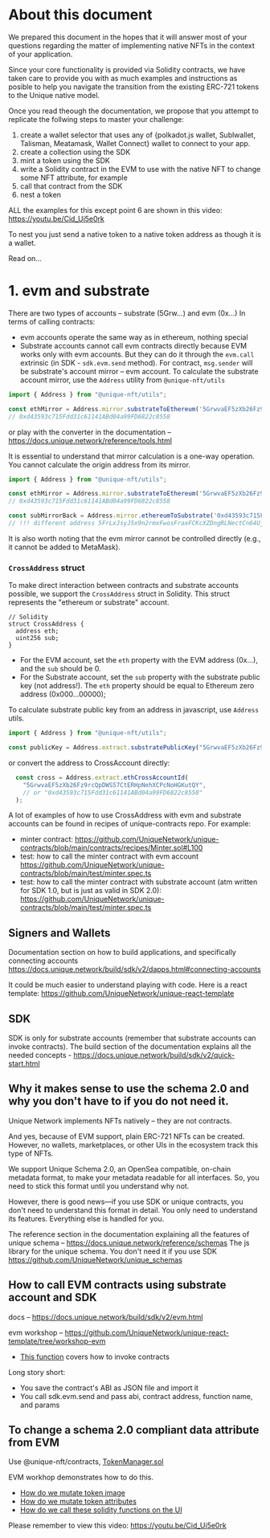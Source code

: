 # About this document

We prepared this document in the hopes that it will answer most of your questions regarding the matter of implementing native NFTs in the context of your application.

Since your core functionality is provided via Solidity contracts, we have taken care to provide you with as much examples and instructions as posible to help you navigate the transition from the existing ERC-721 tokens to the Unique native model.

Once you read theough the documentation, we propose that you attempt to replicate the follwing steps to master your challenge:

1. create a wallet selector that uses any of {polkadot.js wallet, Sublwallet, Talisman, Meatamask, Wallet Connect} wallet to connect to your app.
2. create a collection using the SDK
3. mint a token using the SDK
4. write a Solidity contract in the EVM to use with the native NFT to change some NFT attribute, for example
5. call that contract from the SDK
6. nest a token

ALL the examples for this except point 6 are shown in this video: https://youtu.be/Cid_Ui5e0rk

To nest you just send a native token to a native token address as though it is a wallet. 

Read on...


# 1. evm and substrate

There are two types of accounts – substrate (5Grw...) and evm (0x...)
In terms of calling contracts:
- evm accounts operate the same way as in ethereum, nothing special
- Substrate accounts cannot call evm contracts directly because EVM works only with evm accounts. But they can do it through the `evm.call` extrinsic (in SDK - `sdk.evm.send` method). For contract, `msg.sender` will be substrate's account mirror – evm account. To calculate the substrate account mirror, use the `Address` utility from `@unique-nft/utils`

```ts
import { Address } from "@unique-nft/utils";

const ethMirror = Address.mirror.substrateToEthereum('5GrwvaEF5zXb26Fz9rcQpDWS57CtERHpNehXCPcNoHGKutQY');
// 0xd43593c715Fdd31c61141ABd04a99FD6822c8558
```

or play with the converter in the documentation – https://docs.unique.network/reference/tools.html

It is essential to understand that mirror calculation is a one-way operation. You cannot calculate the origin address from its mirror.

```ts
import { Address } from "@unique-nft/utils";

const ethMirror = Address.mirror.substrateToEthereum('5GrwvaEF5zXb26Fz9rcQpDWS57CtERHpNehXCPcNoHGKutQY');
// 0xd43593c715Fdd31c61141ABd04a99FD6822c8558

const subMirrorBack = Address.mirror.ethereumToSubstrate('0xd43593c715Fdd31c61141ABd04a99FD6822c8558');
// !!! different address 5FrLxJsyJ5x9n2rmxFwosFraxFCKcXZDngRLNectCn64UjtZ != 5GrwvaEF5zXb26Fz9rcQpDWS57CtERHpNehXCPcNoHGKutQY
```

It is also worth noting that the evm mirror cannot be controlled directly (e.g., it cannot be added to MetaMask).

### `CrossAddress` struct

To make direct interaction between contracts and substrate accounts possible, we support the `CrossAddress` struct in Solidity. This struct represents the "ethereum or substrate" account. 

```Solidity
// Solidity
struct CrossAddress {
  address eth;
  uint256 sub;
}
```

*   For the EVM account, set the `eth` property with the EVM address (0x...), and the `sub` should be 0.
*   For the Substrate account, set the `sub` property with the substrate public key (not address!). The `eth` property should be equal to Ethereum zero address (0x000...00000);

To calculate substrate public key from an address in javascript, use `Address` utils.

```ts
import { Address } from "@unique-nft/utils";

const publicKey = Address.extract.substratePublicKey("5GrwvaEF5zXb26Fz9rcQpDWS57CtERHpNehXCPcNoHGKutQY");
```

or convert the address to CrossAccount directly:

```ts
  const cross = Address.extract.ethCrossAccountId(
    "5GrwvaEF5zXb26Fz9rcQpDWS57CtERHpNehXCPcNoHGKutQY",
    // or "0xd43593c715Fdd31c61141ABd04a99FD6822c8558"
  );
```

A lot of examples of how to use CrossAddress with evm and substrate accounts can be found in recipes of unique-contracts repo. For example:
- minter contract: https://github.com/UniqueNetwork/unique-contracts/blob/main/contracts/recipes/Minter.sol#L100
- test: how to call the minter contract with evm account https://github.com/UniqueNetwork/unique-contracts/blob/main/test/minter.spec.ts
- test: how to call the minter contract with substrate account (atm written for SDK 1.0, but is just as valid in SDK 2.0): https://github.com/UniqueNetwork/unique-contracts/blob/main/test/minter.spec.ts

## Signers and Wallets

Documentation section on how to build applications, and specifically connecting accounts
https://docs.unique.network/build/sdk/v2/dapps.html#connecting-accounts

It could be much easier to understand playing with code. Here is a react template: https://github.com/UniqueNetwork/unique-react-template

## SDK

SDK is only for substrate accounts (remember that substrate accounts can invoke contracts).
The build section of the documentation explains all the needed concepts - https://docs.unique.network/build/sdk/v2/quick-start.html

## Why it makes sense to use the schema 2.0 and why you don't have to if you do not need it.

Unique Network implements NFTs natively – they are not contracts.

And yes, because of EVM support, plain ERC-721 NFTs can be created. However, no wallets, marketplaces, or other UIs in the ecosystem track this type of NFTs.

We support Unique Schema 2.0, an OpenSea compatible, on-chain metadata format, to make your metadata readable for all interfaces. So, you need to stick this format until you understand why not.

However, there is good news—if you use SDK or unique contracts, you don't need to understand this format in detail. You only need to understand its features. Everything else is handled for you.

The reference section in the documentation explaining all the features of unique schema – https://docs.unique.network/reference/schemas
The js library for the unique schema. You don't need it if you use SDK https://github.com/UniqueNetwork/unique_schemas 

## How to call EVM contracts using substrate account and SDK

docs – https://docs.unique.network/build/sdk/v2/evm.html

evm workshop – https://github.com/UniqueNetwork/unique-react-template/tree/workshop-evm
- [This function](https://github.com/UniqueNetwork/unique-react-template/blob/ab923457ece54f6ac6d1f2f47fc08ea52363dad1/src/pages/BreedingPage.tsx#L58-L107) covers how to invoke contracts 

Long story short:

- You save the contract's ABI as JSON file and import it
- You call sdk.evm.send and pass abi, contract address, function name, and params

## To change a schema 2.0 compliant data attribute from EVM

Use @unique-nft/contracts, [TokenManager.sol](https://github.com/UniqueNetwork/unique-contracts?tab=readme-ov-file#tokenmanagersol)

EVM workhop demonstrates how to do this.

- [How do we mutate token image](https://github.com/UniqueNetwork/unique-react-template/blob/ab923457ece54f6ac6d1f2f47fc08ea52363dad1/contracts/contracts/BreedingGame.sol#L111-L119) 
- [How do we mutate token attributes](https://github.com/UniqueNetwork/unique-react-template/blob/ab923457ece54f6ac6d1f2f47fc08ea52363dad1/contracts/contracts/BreedingGame.sol#L197-L202)
- [How do we call these solidity functions on the UI](https://github.com/UniqueNetwork/unique-react-template/blob/ab923457ece54f6ac6d1f2f47fc08ea52363dad1/src/pages/BreedingPage.tsx#L138-L173)


Please remember to view this video:  https://youtu.be/Cid_Ui5e0rk
